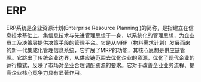 # ERP
ERP系统是企业资源计划(Enterprise Resource Planning )的简称，是指建立在信息技术基础上，集信息技术与先进管理思想于一身，以系统化的管理思想，为企业员工及决策层提供决策手段的管理平台。它是从MRP（物料需求计划）发展而来的新一代集成化管理信息系统，它扩展了MRP的功能，其核心思想是供应链管理。它跳出了传统企业边界，从供应链范围去优化企业的资源，优化了现代企业的运行模式，反映了市场对企业合理调配资源的要求。它对于改善企业业务流程、提高企业核心竞争力具有显著作用。
